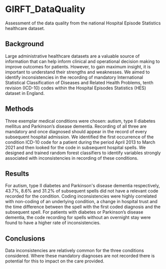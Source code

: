 # GIRFT_DataQuality
Assessment of the data quality from the national Hospital Episode Statistics healthcare dataset.

## Background
Large administrative healthcare datasets are a valuable source of information that can help inform clinical and operational decision making to improve outcomes for patients. However, to gain maximum insight, it is important to understand their strengths and weaknesses. We aimed to identify inconsistencies in the recording of mandatory International Statistical Classification of Diseases and Related Health Problems, tenth revision (ICD-10) codes within the Hospital Episodes Statistics (HES) dataset in England. 

## Methods
Three exemplar medical conditions were chosen: autism, type II diabetes mellitus and Parkinson’s disease dementia. Recording of all three are mandatory and once diagnosed should appear in the record of every subsequent hospital admission. We identified the first occurrence of the condition ICD-10 code for a patient during the period April 2013 to March 2021 and then looked for the code in subsequent hospital spells. We designed and trained random forest classifiers to identify variables strongly associated with inconsistencies in recording of these conditions.

## Results
For autism, type II diabetes and Parkinson's disease dementia respectively, 43.7%, 8.6% and 31.2% of subsequent spells did not have a relevant code recorded for the condition. Coding inconsistencies were highly correlated with non-coding of an underlying condition, a change in hospital trust and the time difference between the spell with the first coded diagnosis and the subsequent spell. For patients with diabetes or Parkinson’s disease dementia, the code recording for spells without an overnight stay were found to have a higher rate of inconsistencies.

## Conclusions
Data inconsistencies are relatively common for the three conditions considered. Where these mandatory diagnoses are not recorded there is potential for this to impact on the care provided.
